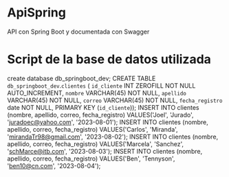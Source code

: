 # ApiSpring
API con Spring Boot y documentada con Swagger
# Script de la base de datos utilizada
create database db_springboot_dev;
CREATE TABLE `db_springboot_dev`.`clientes` (
  `id_cliente` INT ZEROFILL NOT NULL AUTO_INCREMENT,
  `nombre` VARCHAR(45) NOT NULL,
  `apellido` VARCHAR(45) NOT NULL,
  `correo` VARCHAR(45) NOT NULL,
  `fecha_registro` date  NOT NULL,
  PRIMARY KEY (`id_cliente`));
INSERT INTO clientes (nombre, apellido, correo, fecha_registro) VALUES('Joel', 'Jurado', 'juradoec@yahoo.com', '2023-08-01');
INSERT INTO clientes (nombre, apellido, correo, fecha_registro) VALUES('Carlos', 'Miranda', 'mirandaTr98@gmail.com', '2023-08-02');
INSERT INTO clientes (nombre, apellido, correo, fecha_registro) VALUES('Marcela', 'Sanchez', 'schMarce@itb.com', '2023-08-03');
INSERT INTO clientes (nombre, apellido, correo, fecha_registro) VALUES('Ben', 'Tennyson', 'ben10@cn.com', '2023-08-04');
